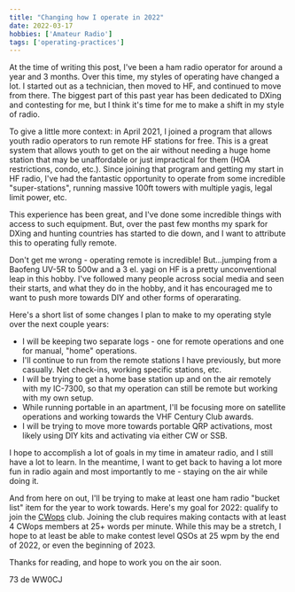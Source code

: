 ```yaml
---
title: "Changing how I operate in 2022"
date: 2022-03-17
hobbies: ['Amateur Radio']
tags: ['operating-practices']
---
```


At the time of writing this post, I've been a ham radio operator for around a year and 3 months. Over this time, my styles of operating have changed a lot. I started out as a technician, then moved to HF, and continued to move from there. The biggest part of this past year has been dedicated to DXing and contesting for me, but I think it's time for me to make a shift in my style of radio.

To give a little more context: in April 2021, I joined a program that allows youth radio operators to run remote HF stations for free. This is a great system that allows youth to get on the air without needing a huge home station that may be unaffordable or just impractical for them (HOA restrictions, condo, etc.). Since joining that program and getting my start in HF radio, I've had the fantastic opportunity to operate from some incredible "super-stations", running massive 100ft towers with multiple yagis, legal limit power, etc.

This experience has been great, and I've done some incredible things with access to such equipment. But, over the past few months my spark for DXing and hunting countries has started to die down, and I want to attribute this to operating fully remote.

Don't get me wrong - operating remote is incredible! But...jumping from a Baofeng UV-5R to 500w and a 3 el. yagi on HF is a pretty unconventional leap in this hobby. I've followed many people across social media and seen their starts, and what they do in the hobby, and it has encouraged me to want to push more towards DIY and other forms of operarating.

Here's a short list of some changes I plan to make to my operating style over the next couple years:
- I will be keeping two separate logs - one for remote operations and one for manual, "home" operations.
- I'll continue to run from the remote stations I have previously, but more casually. Net check-ins, working specific stations, etc.
- I will be trying to get a home base station up and on the air remotely with my IC-7300, so that my operation can still be remote but working with my own setup.
- While running portable in an apartment, I'll be focusing more on satellite operations and working towards the VHF Century Club awards.
- I will be trying to move more towards portable QRP activations, most likely using DIY kits and activating via either CW or SSB.

I hope to accomplish a lot of goals in my time in amateur radio, and I still have a lot to learn. In the meantime, I want to get back to having a lot more fun in radio again and most importantly to me - staying on the air while doing it.

And from here on out, I'll be trying to make at least one ham radio "bucket list" item for the year to work towards. Here's my goal for 2022: qualify to join the [CWops](https://cwops.org/membership/) club. Joining the club requires making contacts with at least 4 CWops members at 25+ words per minute. While this may be a stretch, I hope to at least be able to make contest level QSOs at 25 wpm by the end of 2022, or even the beginning of 2023.

Thanks for reading, and hope to work you on the air soon.

73 de WW0CJ